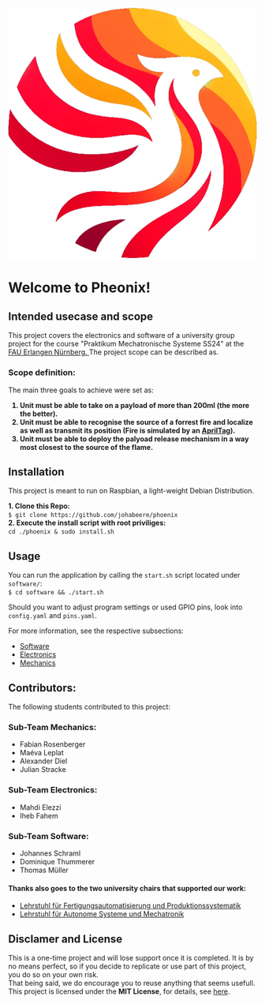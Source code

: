 ![pheonix logo](/assets/transparent_logo.png)
# Welcome to Pheonix! 
## Intended usecase and scope  

This project covers the electronics and software of a university group project for the course "Praktikum Mechatronische Systeme SS24" at the <a href = https://www.fau.de/>FAU Erlangen Nürnberg. </a>
The project scope can be described as. 
### **Scope definition:** 
The main three goals to achieve were set as: 
<strong>
1. Unit must be able to take on a payload of more than 200ml (the more the better). 
2. Unit must be able to recognise the source of a forrest fire and localize as well as transmit its position (Fire is simulated by an <a href=https://april.eecs.umich.edu/software/apriltag>AprilTag</a>). 
3. Unit must be able to deploy the palyoad release mechanism in a way most closest to the source of the flame. 
</strong>


## Installation 
This project is meant to run on Raspbian, a light-weight Debian Distribution.   

**1. Clone this Repo:**  
`$ git clone https://github.com/johabeere/phoenix`  
**2. Execute the install script with root priviliges:**  
`cd ./phoenix & sudo install.sh`

## Usage
You can run the application by calling the `start.sh` script located under `software/`:   
`$ cd software && ./start.sh`

Should you want to adjust program settings or used GPIO pins, look into ``config.yaml`` and ``pins.yaml``.

For more information, see the respective subsections: 
* [Software](./software/SOFTWARE.md) 
* [Electronics](/electronics/ELECTRONICS.md)
* [Mechanics](./mechanics/MECHANICS.md)

## Contributors: 
The following students contributed to this project: 
### Sub-Team Mechanics: 
*   Fabian Rosenberger
*   Maéva Leplat
*   Alexander Diel
*   Julian Stracke
### Sub-Team Electronics: 
*   Mahdi Elezzi
*   Iheb Fahem
### Sub-Team Software:
*   Johannes Schraml
*   Dominique Thummerer
*   Thomas Müller
#### Thanks also goes to the two university chairs that supported our work: 
* <a href=https://www.faps.fau.de/>Lehrstuhl für Fertigungsautomatisierung und Produktionssystematik</a>
* <a href=https://www.asm.tf.fau.de/>Lehrstuhl für Autonome Systeme und Mechatronik</a>

## Disclamer and License
This is a one-time project and will lose support once it is completed. It is by no means perfect, so if you decide to replicate or use part of this project, you do so on your own risk.   
That being said, we do encourage you to reuse anything that seems usefull.   
This project is licensed under the **MIT License**, for details, see <a href=https://mit-license.org/>here</a>.